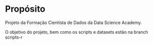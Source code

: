 # Propósito
Projeto da Formação Cientista de Dados da Data Science Academy.

O objetivo do projeto, bem como os scripts e datasets estão na branch scripts-r
